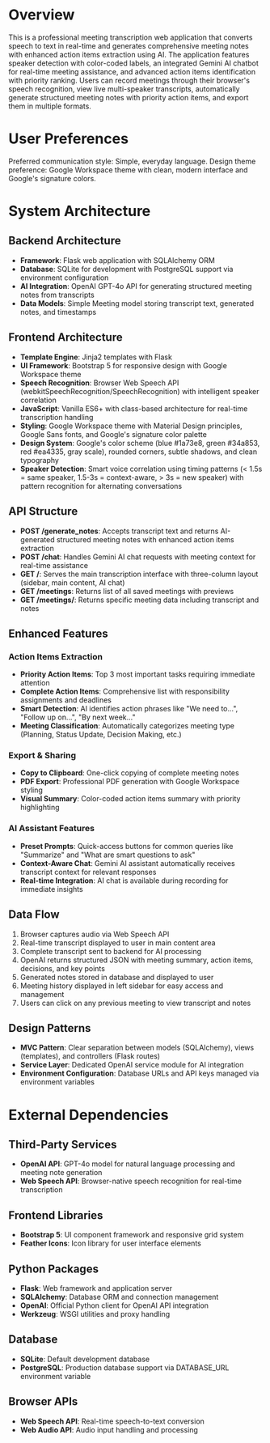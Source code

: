 # Overview

This is a professional meeting transcription web application that converts speech to text in real-time and generates comprehensive meeting notes with enhanced action items extraction using AI. The application features speaker detection with color-coded labels, an integrated Gemini AI chatbot for real-time meeting assistance, and advanced action items identification with priority ranking. Users can record meetings through their browser's speech recognition, view live multi-speaker transcripts, automatically generate structured meeting notes with priority action items, and export them in multiple formats.

# User Preferences

Preferred communication style: Simple, everyday language.
Design theme preference: Google Workspace theme with clean, modern interface and Google's signature colors.

# System Architecture

## Backend Architecture
- **Framework**: Flask web application with SQLAlchemy ORM
- **Database**: SQLite for development with PostgreSQL support via environment configuration
- **AI Integration**: OpenAI GPT-4o API for generating structured meeting notes from transcripts
- **Data Models**: Simple Meeting model storing transcript text, generated notes, and timestamps

## Frontend Architecture
- **Template Engine**: Jinja2 templates with Flask
- **UI Framework**: Bootstrap 5 for responsive design with Google Workspace theme
- **Speech Recognition**: Browser Web Speech API (webkitSpeechRecognition/SpeechRecognition) with intelligent speaker correlation
- **JavaScript**: Vanilla ES6+ with class-based architecture for real-time transcription handling
- **Styling**: Google Workspace theme with Material Design principles, Google Sans fonts, and Google's signature color palette
- **Design System**: Google's color scheme (blue #1a73e8, green #34a853, red #ea4335, gray scale), rounded corners, subtle shadows, and clean typography
- **Speaker Detection**: Smart voice correlation using timing patterns (< 1.5s = same speaker, 1.5-3s = context-aware, > 3s = new speaker) with pattern recognition for alternating conversations

## API Structure
- **POST /generate_notes**: Accepts transcript text and returns AI-generated structured meeting notes with enhanced action items extraction
- **POST /chat**: Handles Gemini AI chat requests with meeting context for real-time assistance
- **GET /**: Serves the main transcription interface with three-column layout (sidebar, main content, AI chat)
- **GET /meetings**: Returns list of all saved meetings with previews
- **GET /meetings/<id>**: Returns specific meeting data including transcript and notes

## Enhanced Features
### Action Items Extraction
- **Priority Action Items**: Top 3 most important tasks requiring immediate attention
- **Complete Action Items**: Comprehensive list with responsibility assignments and deadlines
- **Smart Detection**: AI identifies action phrases like "We need to...", "Follow up on...", "By next week..."
- **Meeting Classification**: Automatically categorizes meeting type (Planning, Status Update, Decision Making, etc.)

### Export & Sharing
- **Copy to Clipboard**: One-click copying of complete meeting notes
- **PDF Export**: Professional PDF generation with Google Workspace styling
- **Visual Summary**: Color-coded action items summary with priority highlighting

### AI Assistant Features
- **Preset Prompts**: Quick-access buttons for common queries like "Summarize" and "What are smart questions to ask"
- **Context-Aware Chat**: Gemini AI assistant automatically receives transcript context for relevant responses
- **Real-time Integration**: AI chat is available during recording for immediate insights

## Data Flow
1. Browser captures audio via Web Speech API
2. Real-time transcript displayed to user in main content area
3. Complete transcript sent to backend for AI processing
4. OpenAI returns structured JSON with meeting summary, action items, decisions, and key points
5. Generated notes stored in database and displayed to user
6. Meeting history displayed in left sidebar for easy access and management
7. Users can click on any previous meeting to view transcript and notes

## Design Patterns
- **MVC Pattern**: Clear separation between models (SQLAlchemy), views (templates), and controllers (Flask routes)
- **Service Layer**: Dedicated OpenAI service module for AI integration
- **Environment Configuration**: Database URLs and API keys managed via environment variables

# External Dependencies

## Third-Party Services
- **OpenAI API**: GPT-4o model for natural language processing and meeting note generation
- **Web Speech API**: Browser-native speech recognition for real-time transcription

## Frontend Libraries
- **Bootstrap 5**: UI component framework and responsive grid system
- **Feather Icons**: Icon library for user interface elements

## Python Packages
- **Flask**: Web framework and application server
- **SQLAlchemy**: Database ORM and connection management
- **OpenAI**: Official Python client for OpenAI API integration
- **Werkzeug**: WSGI utilities and proxy handling

## Database
- **SQLite**: Default development database
- **PostgreSQL**: Production database support via DATABASE_URL environment variable

## Browser APIs
- **Web Speech API**: Real-time speech-to-text conversion
- **Web Audio API**: Audio input handling and processing